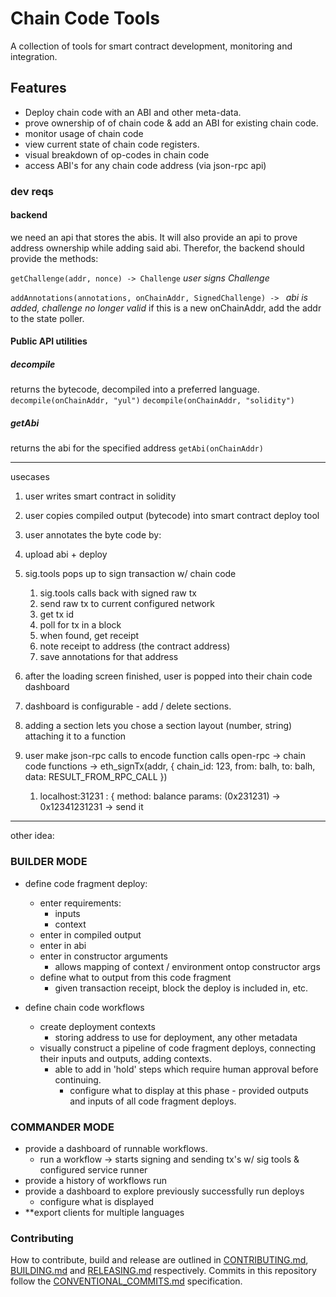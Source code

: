 # Chain Code Tools

A collection of tools for smart contract development, monitoring and integration.

## Features

- Deploy chain code with an ABI and other meta-data. 
- prove ownership of of chain code & add an ABI for existing chain code.
- monitor usage of chain code
- view current state of chain code registers.
- visual breakdown of op-codes in chain code
- access ABI's for any chain code address (via json-rpc api)


### dev reqs

#### backend

we need an api that stores the abis. It will also provide an api to prove address ownership while adding said abi. Therefor, the backend should provide the methods:

`getChallenge(addr, nonce) -> Challenge`
*user signs Challenge*

`addAnnotations(annotations, onChainAddr, SignedChallenge) -> `
*abi is added, challenge no longer valid*
if this is a new onChainAddr, add the addr to the state poller.

#### Public API utilities

##### decompile
returns the bytecode, decompiled into a preferred language.
`decompile(onChainAddr, "yul")`
`decompile(onChainAddr, "solidity")`

##### getAbi
returns the abi for the specified address
`getAbi(onChainAddr)`


-------------------------

usecases

1. user writes smart contract in solidity
1. user copies compiled output (bytecode) into smart contract deploy tool
1. user annotates the byte code by:
1. upload abi + deploy
1. sig.tools pops up to sign transaction w/ chain code
   1. sig.tools calls back with signed raw tx
   1. send raw tx to current configured network
   1. get tx id
   1. poll for tx in a block
   1. when found, get receipt
   1. note receipt to address (the contract address)
   1. save annotations for that address
1. after the loading screen finished, user is popped into their chain code dashboard
  1. dashboard is configurable - add / delete sections. 
  1. adding a section lets you chose a section layout (number, string) attaching it to a function
  
  
  
1. user make json-rpc calls to encode function calls open-rpc -> chain code functions -> eth_signTx(addr, { chain_id: 123, from: balh, to: balh, data: RESULT_FROM_RPC_CALL })
   1. localhost:31231 :  { method: balance
                           params: (0x231231) -> 0x12341231231 -> send it




-------------------

other idea:

### BUILDER MODE
- define code fragment deploy:
  - enter requirements:
    - inputs
    - context
  - enter in compiled output
  - enter in abi
  - enter in constructor arguments
    - allows mapping of context / environment ontop constructor args
  - define what to output from this code fragment 
    - given transaction receipt, block the deploy is included in, etc. 

- define chain code workflows
  - create deployment contexts
    - storing address to use for deployment, any other metadata
  - visually construct a pipeline of code fragment deploys, connecting their inputs and outputs, adding contexts.
    - able to add in 'hold' steps which require human approval before continuing.
      - configure what to display at this phase - provided outputs and inputs of all code fragment deploys.

### COMMANDER MODE
- provide a dashboard of runnable workflows.
  - run a workflow -> starts signing and sending tx's w/ sig tools & configured service runner
- provide a history of workflows run
- provide a dashboard to explore previously successfully run deploys
  - configure what is displayed
- **export clients for multiple languages

### Contributing

How to contribute, build and release are outlined in [CONTRIBUTING.md](CONTRIBUTING.md), [BUILDING.md](BUILDING.md) and [RELEASING.md](RELEASING.md) respectively. Commits in this repository follow the [CONVENTIONAL_COMMITS.md](CONVENTIONAL_COMMITS.md) specification.
